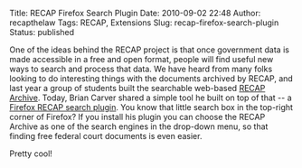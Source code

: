 Title: RECAP Firefox Search Plugin
Date: 2010-09-02 22:48
Author: recapthelaw
Tags: RECAP, Extensions
Slug: recap-firefox-search-plugin
Status: published

One of the ideas behind the RECAP project is that once government data
is made accessible in a free and open format, people will find useful
new ways to search and process that data. We have heard from many folks
looking to do interesting things with the documents archived by RECAP,
and last year a group of students built the searchable web-based [RECAP
Archive](http://archive.recapthelaw.org/). Today, Brian Carver shared a
simple tool he built on top of that -- a [Firefox RECAP search
plugin](http://mycroft.mozdev.org/search-engines.html?name=recapthelaw.org).
You know that little search box in the top-right corner of Firefox? If
you install his plugin you can choose the RECAP Archive as one of the
search engines in the drop-down menu, so that finding free federal court
documents is even easier.

Pretty cool!
